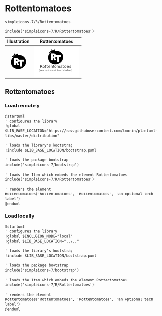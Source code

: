 # Rottentomatoes


```text
simpleicons-7/R/Rottentomatoes
```

```text
include('simpleicons-7/R/Rottentomatoes')
```



| Illustration | Rottentomatoes |
| :---: | :---: |
| ![illustration for Illustration](../../simpleicons-7/R/Rottentomatoes.png) | ![illustration for Rottentomatoes](../../simpleicons-7/R/Rottentomatoes.Local.png) |




## Rottentomatoes

### Load remotely
```plantuml
@startuml
' configures the library
!global $LIB_BASE_LOCATION="https://raw.githubusercontent.com/tmorin/plantuml-libs/master/distribution"

' loads the library's bootstrap
!include $LIB_BASE_LOCATION/bootstrap.puml

' loads the package bootstrap
include('simpleicons-7/bootstrap')

' loads the Item which embeds the element Rottentomatoes
include('simpleicons-7/R/Rottentomatoes')

' renders the element
Rottentomatoes('Rottentomatoes', 'Rottentomatoes', 'an optional tech label')
@enduml
```

### Load locally
```plantuml
@startuml
' configures the library
!global $INCLUSION_MODE="local"
!global $LIB_BASE_LOCATION="../.."

' loads the library's bootstrap
!include $LIB_BASE_LOCATION/bootstrap.puml

' loads the package bootstrap
include('simpleicons-7/bootstrap')

' loads the Item which embeds the element Rottentomatoes
include('simpleicons-7/R/Rottentomatoes')

' renders the element
Rottentomatoes('Rottentomatoes', 'Rottentomatoes', 'an optional tech label')
@enduml
```

